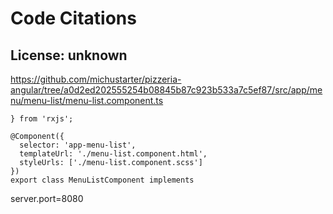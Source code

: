 # Code Citations

## License: unknown
https://github.com/michustarter/pizzeria-angular/tree/a0d2ed202555254b08845b87c923b533a7c5ef87/src/app/menu/menu-list/menu-list.component.ts

```
} from 'rxjs';

@Component({
  selector: 'app-menu-list',
  templateUrl: './menu-list.component.html',
  styleUrls: ['./menu-list.component.scss']
})
export class MenuListComponent implements
```

server.port=8080

